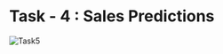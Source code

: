# Task - 4 : Sales Predictions

![Task5](https://user-images.githubusercontent.com/76729304/217495291-9cbfd2c5-2a1e-468a-8925-89da7e591cdc.png)
